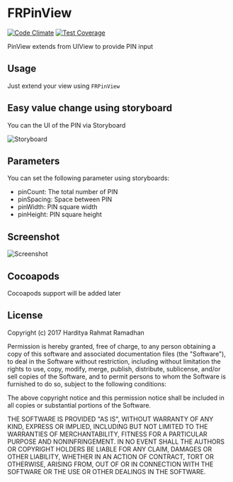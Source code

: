 # FRPinView

[![Code Climate](https://codeclimate.com/github/freeskys/FRPinView/badges/gpa.svg)](https://codeclimate.com/github/freeskys/FRPinView)
[![Test Coverage](https://codeclimate.com/github/freeskys/FRPinView/badges/coverage.svg)](https://codeclimate.com/github/freeskys/FRPinView/coverage)

PinView extends from UIView to provide PIN input

## Usage
Just extend your view using `FRPinView`

## Easy value change using storyboard
You can the UI of the PIN via Storyboard

![Storyboard](https://www.dropbox.com/s/3y2bny45gadw9rd/Storyboard.png?dl=1)

## Parameters
You can set the following parameter using storyboards:
- pinCount: The total number of PIN
- pinSpacing: Space between PIN
- pinWidth: PIN square width
- pinHeight: PIN square height

## Screenshot
![Screenshot](https://www.dropbox.com/s/0yp41ueylvd9ibj/Screenshot.png?dl=1)

## Cocoapods
Cocoapods support will be added later

## License
Copyright (c) 2017 Harditya Rahmat Ramadhan

Permission is hereby granted, free of charge, to any person obtaining a copy of this software and associated documentation files (the "Software"), to deal in the Software without restriction, including without limitation the rights to use, copy, modify, merge, publish, distribute, sublicense, and/or sell copies of the Software, and to permit persons to whom the Software is furnished to do so, subject to the following conditions:

The above copyright notice and this permission notice shall be included in all copies or substantial portions of the Software.

THE SOFTWARE IS PROVIDED "AS IS", WITHOUT WARRANTY OF ANY KIND, EXPRESS OR IMPLIED, INCLUDING BUT NOT LIMITED TO THE WARRANTIES OF MERCHANTABILITY, FITNESS FOR A PARTICULAR PURPOSE AND NONINFRINGEMENT. IN NO EVENT SHALL THE AUTHORS OR COPYRIGHT HOLDERS BE LIABLE FOR ANY CLAIM, DAMAGES OR OTHER LIABILITY, WHETHER IN AN ACTION OF CONTRACT, TORT OR OTHERWISE, ARISING FROM, OUT OF OR IN CONNECTION WITH THE SOFTWARE OR THE USE OR OTHER DEALINGS IN THE SOFTWARE.
